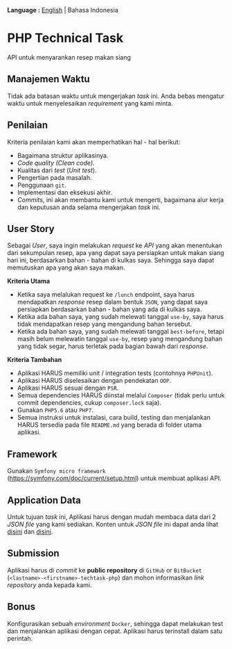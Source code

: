 __Language :__ [English](README.md) | Bahasa Indonesia

# PHP Technical Task
API untuk menyarankan resep makan siang

## Manajemen Waktu
Tidak ada batasan waktu untuk mengerjakan *task* ini. Anda bebas mengatur waktu untuk menyelesaikan *requirement* yang kami minta.

## Penilaian
Kriteria penilaian kami akan memperhatikan hal - hal berikut:
- Bagaimana struktur aplikasinya. 
- *Code quality (Clean code)*.
- Kualitas dari *test* (*Unit test*).
- Pengertian pada masalah.
- Penggunaan `git`.
- Implementasi dan eksekusi akhir.
- *Commits*, ini akan membantu kami untuk mengerti, bagaimana alur kerja dan keputusan anda selama mengerjakan *task* ini.

## User Story
Sebagai *User*, saya ingin melakukan *request* ke *API* yang akan menentukan dari sekumpulan resep, apa yang dapat saya persiapkan untuk makan siang hari ini, berdasarkan bahan - bahan di kulkas saya. Sehingga saya dapat memutuskan apa yang akan saya makan.

__Kriteria Utama__
- Ketika saya melalukan request ke `/lunch` endpoint, saya harus mendapatkan *response* resep dalam bentuk `JSON`, yang dapat saya persiapkan berdasarkan bahan - bahan yang ada di kulkas saya.
- Ketika ada bahan saya, yang sudah melewati tanggal `use-by`, saya harus tidak mendapatkan resep yang mengandung bahan tersebut.
- Ketika ada bahan saya, yang sudah melewati tanggal `best-before`, tetapi masih belum melewatin tanggal `use-by`, resep yang mengandung bahan yang tidak segar, harus terletak pada bagian bawah dari *response*.

__Kriteria Tambahan__
- Aplikasi HARUS memiliki unit / integration tests (contohnya `PHPUnit`).
- Aplikasi HARUS diselesaikan dengan pendekatan `OOP`.
- Aplikasi HARUS sesuai dengan `PSR`.
- Semua dependencies HARUS diinstal melalui `Composer` (tidak perlu untuk commit dependencies, cukup `composer.lock` saja).
- Gunakan `PHP5.6` atau `PHP7`.
- Semua instruksi untuk instalasi, cara build, testing dan menjalankan HARUS tersedia pada file `README.md` yang berada di folder utama aplikasi.

## Framework
Gunakan `Symfony micro framework` (https://symfony.com/doc/current/setup.html) untuk membuat aplikasi API.

## Application Data
Untuk tujuan *task* ini, Aplikasi harus dengan mudah membaca data dari 2 *JSON file* yang kami sediakan. Konten untuk *JSON file* ini dapat anda lihat [disini](src/App/Ingredient/data.json) dan [disini](src/App/Recipe/data.json).
 
## Submission
Aplikasi harus di *commit* ke __public repository__ di `GitHub` or `BitBucket` (`<lastname>-<firstname>-techtask-php`) dan mohon informasikan *link repository* anda kepada kami.

## Bonus
Konfigurasikan sebuah *environment* `Docker`, sehingga dapat melakukan test dan menjalankan aplikasi dengan cepat. Aplikasi harus terinstall dalam satu perintah.

